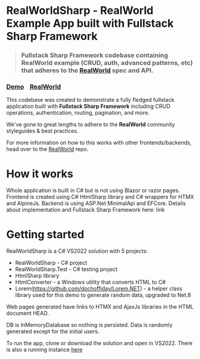 # RealWorldSharp - RealWorld Example App built with Fullstack Sharp Framework 

> ### Fullstack Sharp Framework codebase containing RealWorld example (CRUD, auth, advanced patterns, etc) that adheres to the [RealWorld](https://github.com/gothinkster/realworld) spec and API.


### [Demo](https://realworldsharp-a3fqa4fqffehfnh8.canadacentral-01.azurewebsites.net/)&nbsp;&nbsp;&nbsp;&nbsp;[RealWorld](https://github.com/gothinkster/realworld)

This codebase was created to demonstrate a fully fledged fullstack application built with **Fullstack Sharp Framework** including CRUD operations, authentication, routing, pagination, and more.

We've gone to great lengths to adhere to the **RealWorld** community styleguides & best practices.

For more information on how to this works with other frontends/backends, head over to the [RealWorld](https://github.com/gothinkster/realworld) repo.


# How it works

Whole application is built in C# but is not using Blazor or razor pages.
Frontend is created using C# HtmlSharp library and C# wrappers for HTMX and AlpineJs. 
Backend is using ASP.Net MinimalApi and EFCore.
Details about implementation and Fullstack Sharp Framework here: link

# Getting started

RealWorldSharp is a C# VS2022 solution with 5 projects:
- RealWorldSharp - C# project
- RealWorldSharp.Test - C# testing project
- HtmlSharp library
- HtmlConverter - a Windows utility that converts HTML to C#
- Lorem(https://github.com/dochoffiday/Lorem.NET) - a helper class library used for this demo to generate random data, upgraded to Net.8

Web pages generated have links to HTMX and AjaxJs libraries in the HTML document HEAD.

DB is InMemoryDatabase so nothing is persisted. Data is randomly generated except for the initial users.

To run the app, clone or download the solution and open in VS2022.
There is also a running instance [here](https://realworldsharp-a3fqa4fqffehfnh8.canadacentral-01.azurewebsites.net/)

